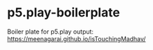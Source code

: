 # p5.play-boilerplate
Boiler plate for p5.play
output: https://meenagarai.github.io/isTouchingMadhav/
